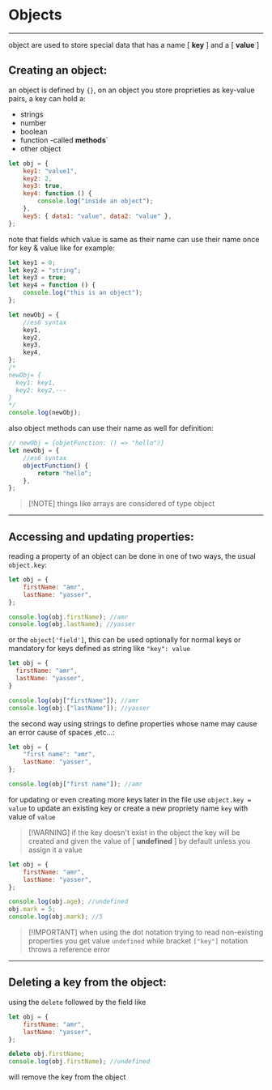 <!-- @format -->

# Objects

---

object are used to store special data that has a name [ **key** ] and a [ **value** ]

## Creating an object:

an object is defined by `{}`, on an object you store proprieties as key-value pairs, a key can hold a:

- strings
- number
- boolean
- function -called **methods**`
- other object

```javascript
let obj = {
	key1: "value1",
	key2: 2,
	key3: true,
	key4: function () {
		console.log("inside an object");
	},
	key5: { data1: "value", data2: "value" },
};
```

note that fields which value is same as their name can use their name once for key & value like for example:

```javascript
let key1 = 0;
let key2 = "string";
let key3 = true;
let key4 = function () {
	console.log("this is an object");
};

let newObj = {
	//es6 syntax
	key1,
	key2,
	key3,
	key4,
};
/*
newObj= {
  key1: key1,
  key2: key2,---
}
*/
console.log(newObj);
```

also object methods can use their name as well for definition:

```javascript
// newObj = {objetFunction: () => "hello")}
let newObj = {
	//es6 syntax
	objectFunction() {
		return "hello";
	},
};
```

> [!NOTE] things like arrays are considered of type object

---

## Accessing and updating properties:

reading a property of an object can be done in one of two ways, the usual `object.key`:

```javascript
let obj = {
	firstName: "amr",
	lastName: "yasser",
};

console.log(obj.firstName); //amr
console.log(obj.lastName); //yasser
```

or the `object['field']`, this can be used optionally for normal keys or mandatory for keys defined as string like `"key": value`

```javascript
let obj = {
  firstName: "amr",
  lastName: "yasser",
}

console.log(obj["firstName"]); //amr
console.log(obj.["lastName"]); //yasser
```

the second way using strings to define properties whose name may cause an error cause of spaces ,etc...:

```javascript
let obj = {
	"first name": "amr",
	lastName: "yasser",
};

console.log(obj["first name"]); //amr
```

for updating or even creating more keys later in the file use `object.key = value` to update an existing key or create a new propriety name `key` with value of `value`

> [!WARNING] if the key doesn't exist in the object the key will be created and given the value of [ **undefined** ] by default unless you assign it a value

```javascript
let obj = {
	firstName: "amr",
	lastName: "yasser",
};

console.log(obj.age); //undefined
obj.mark = 5;
console.log(obj.mark); //5
```

> [!IMPORTANT] when using the dot notation trying to read non-existing properties you get value `undefined` while bracket `["key"]` notation throws a reference error

---

## Deleting a key from the object:

using the `delete` followed by the field like

```javascript
let obj = {
	firstName: "amr",
	lastName: "yasser",
};

delete obj.firstName;
console.log(obj.firstName); //undefined
```

will remove the key from the object
